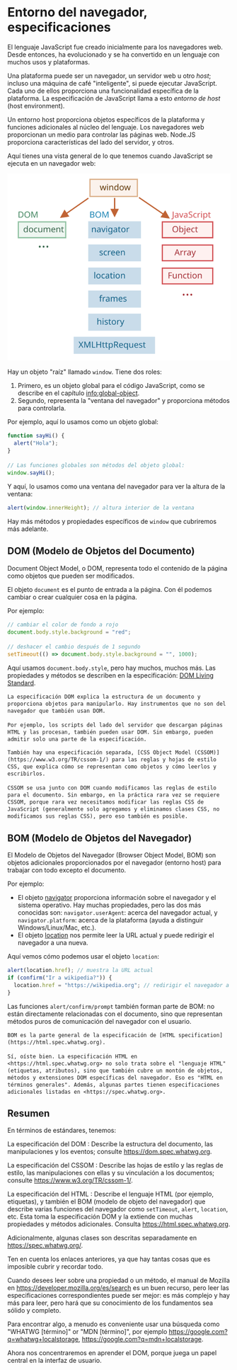 # Entorno del navegador, especificaciones

El lenguaje JavaScript fue creado inicialmente para los navegadores web. Desde entonces, ha evolucionado y se ha convertido en un lenguaje con muchos usos y plataformas.

Una plataforma puede ser un navegador, un servidor web u otro *host*; incluso una máquina de café "inteligente", si puede ejecutar JavaScript. Cada uno de ellos proporciona una funcionalidad específica de la plataforma. La especificación de JavaScript llama a esto *entorno de host* (host environment).

Un entorno host proporciona objetos específicos de la plataforma y funciones adicionales al núcleo del lenguaje. Los navegadores web proporcionan un medio para controlar las páginas web. Node.JS proporciona características del lado del servidor, y otros.

Aquí tienes una vista general de lo que tenemos cuando JavaScript se ejecuta en un navegador web:

![](windowObjects.svg)

Hay un objeto "raíz" llamado `window`. Tiene dos roles:

1. Primero, es un objeto global para el código JavaScript, como se describe en el capítulo <info:global-object>.
2. Segundo, representa la "ventana del navegador" y proporciona métodos para controlarla.

Por ejemplo, aquí lo usamos como un objeto global:

```js run
function sayHi() {
  alert("Hola");
}

// Las funciones globales son métodos del objeto global:
window.sayHi();
```

Y aquí, lo usamos como una ventana del navegador para ver la altura de la ventana:

```js run
alert(window.innerHeight); // altura interior de la ventana
```

Hay más métodos y propiedades específicos de `window` que cubriremos más adelante.

## DOM (Modelo de Objetos del Documento)

Document Object Model, o DOM, representa todo el contenido de la página como objetos que pueden ser modificados.

El objeto `document` es el punto de entrada a la página. Con él podemos cambiar o crear cualquier cosa en la página.

Por ejemplo:
```js run
// cambiar el color de fondo a rojo
document.body.style.background = "red";

// deshacer el cambio después de 1 segundo
setTimeout(() => document.body.style.background = "", 1000);
```

Aquí usamos `document.body.style`, pero hay muchos, muchos más. Las propiedades y métodos se describen en la especificación: [DOM Living Standard](https://dom.spec.whatwg.org).

```smart header="DOM no es solo para navegadores"
La especificación DOM explica la estructura de un documento y proporciona objetos para manipularlo. Hay instrumentos que no son del navegador que también usan DOM.

Por ejemplo, los scripts del lado del servidor que descargan páginas HTML y las procesan, también pueden usar DOM. Sin embargo, pueden admitir solo una parte de la especificación.
```

```smart header="CSSOM para los estilos"
También hay una especificación separada, [CSS Object Model (CSSOM)](https://www.w3.org/TR/cssom-1/) para las reglas y hojas de estilo CSS, que explica cómo se representan como objetos y cómo leerlos y escribirlos.

CSSOM se usa junto con DOM cuando modificamos las reglas de estilo para el documento. Sin embargo, en la práctica rara vez se requiere CSSOM, porque rara vez necesitamos modificar las reglas CSS de JavaScript (generalmente solo agregamos y eliminamos clases CSS, no modificamos sus reglas CSS), pero eso también es posible.
```

## BOM (Modelo de Objetos del Navegador)

El Modelo de Objetos del Navegador (Browser Object Model, BOM) son objetos adicionales proporcionados por el navegador (entorno host) para trabajar con todo excepto el documento.

Por ejemplo:

- El objeto [navigator](https://developer.mozilla.org/es/docs/Web/API/Window/navigator) proporciona información sobre el navegador y el sistema operativo. Hay muchas propiedades, pero las dos más conocidas son: `navigator.userAgent`: acerca del navegador actual, y `navigator.platform`: acerca de la plataforma (ayuda a distinguir Windows/Linux/Mac, etc.).
- El objeto [location](https://developer.mozilla.org/es/docs/Web/API/Window/location) nos permite leer la URL actual y puede redirigir el navegador a una nueva.

Aquí vemos cómo podemos usar el objeto `location`:

```js run
alert(location.href); // muestra la URL actual
if (confirm("Ir a wikipedia?")) {
  location.href = "https://wikipedia.org"; // redirigir el navegador a otra URL
}
```

Las funciones `alert/confirm/prompt` también forman parte de BOM: no están directamente relacionadas con el documento, sino que representan métodos puros de comunicación del navegador con el usuario.

```smart header="Especificación de HTML"
BOM es la parte general de la especificación de [HTML specification](https://html.spec.whatwg.org).

Sí, oíste bien. La especificación HTML en <https://html.spec.whatwg.org> no solo trata sobre el "lenguaje HTML" (etiquetas, atributos), sino que también cubre un montón de objetos, métodos y extensiones DOM específicas del navegador. Eso es "HTML en términos generales". Además, algunas partes tienen especificaciones adicionales listadas en <https://spec.whatwg.org>.
```

## Resumen

En términos de estándares, tenemos:

La especificación del DOM
: Describe la estructura del documento, las manipulaciones y los eventos; consulte <https://dom.spec.whatwg.org>.

La especificación del CSSOM
: Describe las hojas de estilo y las reglas de estilo, las manipulaciones con ellas y su vinculación a los documentos; consulte <https://www.w3.org/TR/cssom-1/>.

La especificación del HTML
: Describe el lenguaje HTML (por ejemplo, etiquetas), y también el BOM (modelo de objeto del navegador) que describe varias funciones del navegador como `setTimeout`, `alert`, `location`, etc. Esta toma la especificación DOM y la extiende con muchas propiedades y métodos adicionales. Consulta <https://html.spec.whatwg.org>.

Adicionalmente, algunas clases son descritas separadamente en <https://spec.whatwg.org/>.

Ten en cuenta los enlaces anteriores, ya que hay tantas cosas que es imposible cubrir y recordar todo.

Cuando desees leer sobre una propiedad o un método, el manual de Mozilla en <https://developer.mozilla.org/es/search> es un buen recurso, pero leer las especificaciones correspondientes puede ser mejor: es más complejo y hay más para leer, pero hará que su conocimiento de los fundamentos sea sólido y completo.

Para encontrar algo, a menudo es conveniente usar una búsqueda como "WHATWG [término]" or "MDN [término]", por ejemplo <https://google.com?q=whatwg+localstorage>, <https://google.com?q=mdn+localstorage>.

Ahora nos concentraremos en aprender el DOM, porque juega un papel central en la interfaz de usuario.
